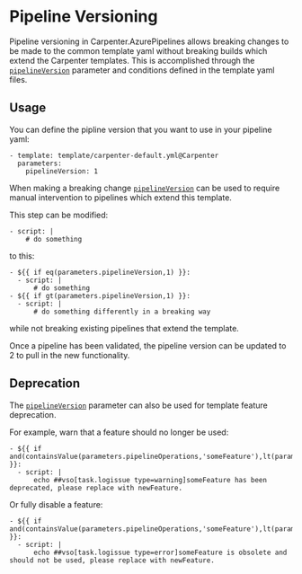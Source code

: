 # Pipeline Versioning

Pipeline versioning in Carpenter.AzurePipelines allows breaking changes to be made to the common template yaml without
breaking builds which extend the Carpenter templates. This is accomplished through the 
[`pipelineVersion`](../configuration.md#carpenterpipelineversion-pipelineversion) parameter and conditions defined in
the template yaml files.

## Usage

You can define the pipline version that you want to use in your pipeline yaml:
```
- template: template/carpenter-default.yml@Carpenter
  parameters:
    pipelineVersion: 1
```

When making a breaking change [`pipelineVersion`](../configuration.md#carpenterpipelineversion-pipelineversion)
can be used to require manual intervention to pipelines which extend this template.

This step can be modified:
```
- script: |
    # do something

```

to this:
```
- ${{ if eq(parameters.pipelineVersion,1) }}:
  - script: | 
      # do something
- ${{ if gt(parameters.pipelineVersion,1) }}:
  - script: | 
      # do something differently in a breaking way
```

while not breaking existing pipelines that extend the template.

Once a pipeline has been validated, the pipeline version can be updated to 2 to pull in the new functionality.

## Deprecation

The [`pipelineVersion`](../configuration.md#carpenterpipelineversion-pipelineversion)
parameter can also be used for template feature deprecation.

For example, warn that a feature should no longer be used:
```
- ${{ if and(containsValue(parameters.pipelineOperations,'someFeature'),lt(parameters.pipelineVersion,2)) }}:
  - script: | 
      echo ##vso[task.logissue type=warning]someFeature has been deprecated, please replace with newFeature.
```

Or fully disable a feature:
```
- ${{ if and(containsValue(parameters.pipelineOperations,'someFeature'),lt(parameters.pipelineVersion,2)) }}:
  - script: | 
      echo ##vso[task.logissue type=error]someFeature is obsolete and should not be used, please replace with newFeature.
```
